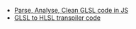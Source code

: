 - [Parse, Analyse, Clean GLSL code in JS](https://github.com/zz85/glsl-cleaner/)
- [GLSL to HLSL transpiler code](https://github.com/MicrosoftEdge/WebGL/tree/master/GLSLParse)